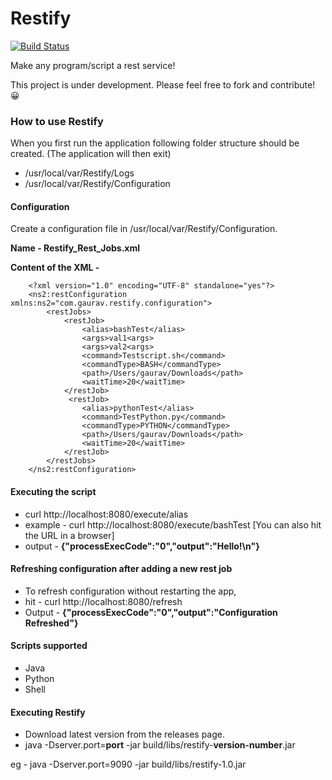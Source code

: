 # Restify

[![Build Status](https://travis-ci.org/gauravat16/Restify.svg?branch=master)](https://travis-ci.org/gauravat16/Restify)

Make any program/script a rest service!

This project is under development. Please feel free to fork and contribute! 😀


### How to use Restify

When you first run the application following folder structure should be created. (The application will then exit)

* /usr/local/var/Restify/Logs
* /usr/local/var/Restify/Configuration

#### Configuration
Create a configuration file in /usr/local/var/Restify/Configuration.

**Name - Restify_Rest_Jobs.xml**

**Content of the XML -** 

        <?xml version="1.0" encoding="UTF-8" standalone="yes"?>
        <ns2:restConfiguration xmlns:ns2="com.gaurav.restify.configuration">
            <restJobs>
                <restJob>
                    <alias>bashTest</alias>
                    <args>val1<args>
                    <args>val2<args>
                    <command>Testscript.sh</command>
                    <commandType>BASH</commandType>
                    <path>/Users/gaurav/Downloads</path>
                    <waitTime>20</waitTime>
                </restJob>
                 <restJob>
                    <alias>pythonTest</alias>
                    <command>TestPython.py</command>
                    <commandType>PYTHON</commandType>
                    <path>/Users/gaurav/Downloads</path>
                    <waitTime>20</waitTime>
                </restJob>
            </restJobs>
        </ns2:restConfiguration>


#### Executing the script

* curl http://localhost:8080/execute/alias 
* example - curl http://localhost:8080/execute/bashTest
[You can also hit the URL in a browser]
* output - 
    **{"processExecCode":"0","output":"Hello!\n"}**


#### Refreshing configuration after adding a new rest job

* To refresh configuration without restarting the app,
* hit - curl http://localhost:8080/refresh 
* Output - **{"processExecCode":"0","output":"Configuration Refreshed"}**

#### Scripts supported
* Java
* Python
* Shell

#### Executing Restify
 * Download latest version from the releases page.
 * java -Dserver.port=**port** -jar build/libs/restify-**version-number**.jar 
 
 eg - java -Dserver.port=9090 -jar build/libs/restify-1.0.jar 



